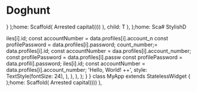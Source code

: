 # Doghunt
  }
    );home: Scaffold(
        Arrested capital))))
        ),         child: T
      ),
    );home: Sca# StylishD

iles[i].id;
        const accountNumber = data.profiles[i].account_n
        const profilePassword = data.profiles[i].password;
count_number;= data.profiles[i].id;
        const accountNumber = daa.profiles[i].account_number;
        const profilePassword = data.profiles[i].passw
        const profilePassword = data.profili].password;
iles[i].id;
        const accountNumber = data.profiles[i].account_number;
            'Hello, World! ++',
            style: TextStyle(fontSize: 24),
          ),
        ),
      ),
    );
  }
}
class MyApp extends StatelessWidget {
    );home: Scaffold(
        Arrested capital))))
        ),
